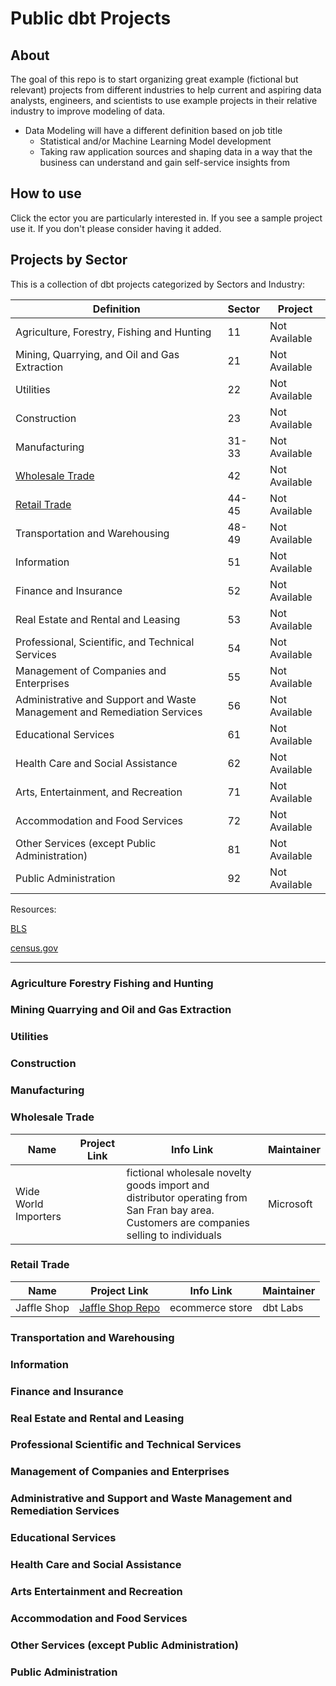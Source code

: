 # Public dbt Projects

## About

The goal of this repo is to start organizing great example (fictional but relevant) projects from different industries to help current and aspiring data analysts, engineers, and scientists to use example projects in their relative industry to improve modeling of data.
* Data Modeling will have a different definition based on job title
  * Statistical and/or Machine Learning Model development
  * Taking raw application sources and shaping data in a way that the business can understand and gain self-service insights from

## How to use

Click the ector you are particularly interested in. If you see a sample project use it. If you don't please consider having it added.

## Projects by Sector
This is a collection of dbt projects categorized by Sectors and Industry:

| Definition | Sector   |  Project |
| ----------------------------------------------------------- | -------- | -------- |
| Agriculture, Forestry, Fishing and Hunting  | 11	   | Not Available |
| Mining, Quarrying, and Oil and Gas Extraction | 21	   | Not Available |
| Utilities  | 22	   | Not Available |
| Construction  | 23	   | Not Available |
| Manufacturing  | 31-33	   | Not Available |
| [Wholesale Trade](#wholesale-trade)  | 42 | Not Available |
| [Retail Trade](#retail-trade) | 44-45	   | Not Available |
| Transportation and Warehousing  | 48-49	   | Not Available |
| Information  | 51	   | Not Available |
| Finance and Insurance  | 52	   | Not Available |
| Real Estate and Rental and Leasing  | 53	   | Not Available |
| Professional, Scientific, and Technical Services | 54	   | Not Available |
| Management of Companies and Enterprises  | 55	   | Not Available |
| Administrative and Support and Waste Management and Remediation Services  | 56	   | Not Available |
| Educational Services  | 61	   | Not Available |
| Health Care and Social Assistance  | 62	   | Not Available |
| Arts, Entertainment, and Recreation  | 71	   | Not Available |
| Accommodation and Food Services  | 72	   | Not Available |
| Other Services (except Public Administration)  | 81	   | Not Available |
| Public Administration  | 92	   | Not Available |
 
Resources:

[BLS](https://www.bls.gov/ces/naics/)

[census.gov](https://www.census.gov/naics/?58967?yearbck=2022)

---

### Agriculture Forestry Fishing and Hunting  
### Mining Quarrying and Oil and Gas Extraction  
### Utilities  
### Construction  
### Manufacturing

### Wholesale Trade

| Name | Project Link | Info Link | Maintainer|
|--|---|--|--|
| Wide World Importers | | fictional wholesale novelty goods import and distributor operating from San Fran bay area. Customers are companies selling to individuals| Microsoft |

### Retail Trade 

| Name | Project Link | Info Link | Maintainer|
|--|---|--|--|
| Jaffle Shop | [Jaffle Shop Repo](https://github.com/dbt-labs/jaffle_shop) | ecommerce store | dbt Labs

### Transportation and Warehousing
### Information  
### Finance and Insurance  
### Real Estate and Rental and Leasing  
### Professional Scientific and Technical Services 
### Management of Companies and Enterprises  
### Administrative and Support and Waste Management and Remediation Services  
### Educational Services  
### Health Care and Social Assistance  
### Arts Entertainment and Recreation  
### Accommodation and Food Services  
### Other Services (except Public Administration)  
### Public Administration  